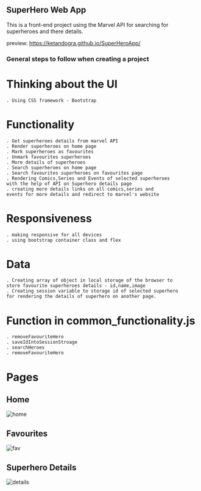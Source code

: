 ## SuperHero Web App
This is a front-end project using the Marvel API for searching for superheroes and there details.

preview: https://ketandogra.github.io/SuperHeroApp/

### General steps to follow when creating a project

# Thinking about the UI

    . Using CSS framework - Bootstrap

# Functionality

    . Get superheroes details from marvel API
    . Render superheroes on home page
    . Mark superheroes as favourites
    . Unmark favourites superheroes
    . More details of superheroes
    . Search superheroes on home page
    . Search favourites superheroes on favourites page
    . Rendering Comics,Series and Events of selected superheroes
    with the help of API on Superhero details page
    . creating more details links on all comics,series and
    events for more details and redirect to marvel's website

# Responsiveness

    . making responsive for all devices
    . using bootstrap container class and flex

# Data

    . Creating array of object in local storage of the browser to
    store favourite superheroes details - id,name,image
    . Creating session variable to storage id of selected superhero
    for rendering the details of superhero on another page.



# Function in common_functionality.js

    . removeFavouriteHero
    . saveIdIntoSessionStroage
    . searchHeroes
    . removeFavouriteHero

# Pages

## Home
![home](https://github.com/ketandogra/SuperHeroApp/assets/75082428/476f4b18-900d-4302-acd7-42844171482b)

## Favourites
![fav](https://github.com/ketandogra/SuperHeroApp/assets/75082428/64bb0a10-0e3d-4e28-8cf4-f02614b28b6a)

## Superhero Details
![details](https://github.com/ketandogra/SuperHeroApp/assets/75082428/87fcb34a-0818-4b1e-998b-d4884dd31e21)
